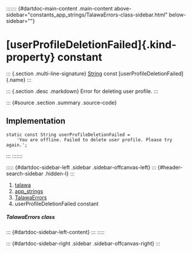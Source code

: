 ::::::: {#dartdoc-main-content .main-content above-sidebar="constants_app_strings/TalawaErrors-class-sidebar.html" below-sidebar=""}
<div>

# [userProfileDeletionFailed]{.kind-property} constant

</div>

::: {.section .multi-line-signature}
[String](https://api.flutter.dev/flutter/dart-core/String-class.html)
const [userProfileDeletionFailed]{.name}
:::

::: {.section .desc .markdown}
Error for deleting user profile.
:::

::: {#source .section .summary .source-code}
## Implementation

``` language-dart
static const String userProfileDeletionFailed =
    'You are offline. Failed to delete user profile. Please try again.';
```
:::
:::::::

::::: {#dartdoc-sidebar-left .sidebar .sidebar-offcanvas-left}
::: {#header-search-sidebar .hidden-l}
:::

1.  [talawa](../../index.html)
2.  [app_strings](../../constants_app_strings/)
3.  [TalawaErrors](../../constants_app_strings/TalawaErrors-class.html)
4.  userProfileDeletionFailed constant

##### TalawaErrors class

::: {#dartdoc-sidebar-left-content}
:::
:::::

::: {#dartdoc-sidebar-right .sidebar .sidebar-offcanvas-right}
:::
